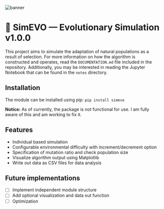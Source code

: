 ![banner](https://user-images.githubusercontent.com/63433562/141667134-85583442-8a07-4706-86f4-36c670276cf0.png)



# 🧬 SimEVO — Evolutionary Simulation v1.0.0
This project aims to simulate the adaptation of natural populations as a result of selection. For more information on how the algorithm is constructed and operates, read the ```DOCUMENTATION.md``` file included in the repository. Additionally, you may be interested in reading the Jupyter Notebook that can be found in the ```notes``` directory.

## Installation
The module can be installed using pip:
```pip install simevo```

**Notice:** As of currently, the package is not functional for use. I am fully aware of this and am working to fix it.

## Features
- Individual based simulation
- Configurable environmental difficulty with increment/decrement option
- Specification of mutation ratio and check population size
- Visualize algorithm output using Matplotlib
- Write out data as CSV files for data analysis

## Future implementations
- [ ] Implement independent module structure
- [ ] Add optional visualization and data out function
- [ ] Optimization
